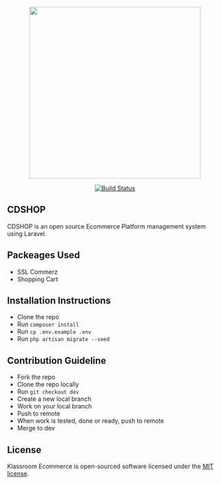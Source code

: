 <p align="center"><a href="https://laravel.com" target="_blank"><img src="https://raw.githubusercontent.com/laravel/art/master/logo-lockup/5%20SVG/2%20CMYK/1%20Full%20Color/laravel-logolockup-cmyk-red.svg" width="400"></a></p>

<p align="center">
<a href="https://travis-ci.org/laravel/framework"><img src="https://travis-ci.org/laravel/framework.svg" alt="Build Status"></a>
</p>


## CDSHOP

CDSHOP is an open source Ecommerce Platform management system using Laravel.

## Packeages Used
- SSL Commerz 
- Shopping Cart

## Installation Instructions

- Clone the repo
- Run `composer install`
- Run `cp .env.example .env`
- Run `php artisan migrate --seed`

## Contribution Guideline

- Fork the repo
- Clone the repo locally
- Run `git checkout dev`
- Create a new local branch
- Work on your local branch
- Push to remote
- When work is tested, done or ready, push to remote
- Merge to dev

## License

Klassroom Ecommerce is open-sourced software licensed under the [MIT license](https://opensource.org/licenses/MIT).

